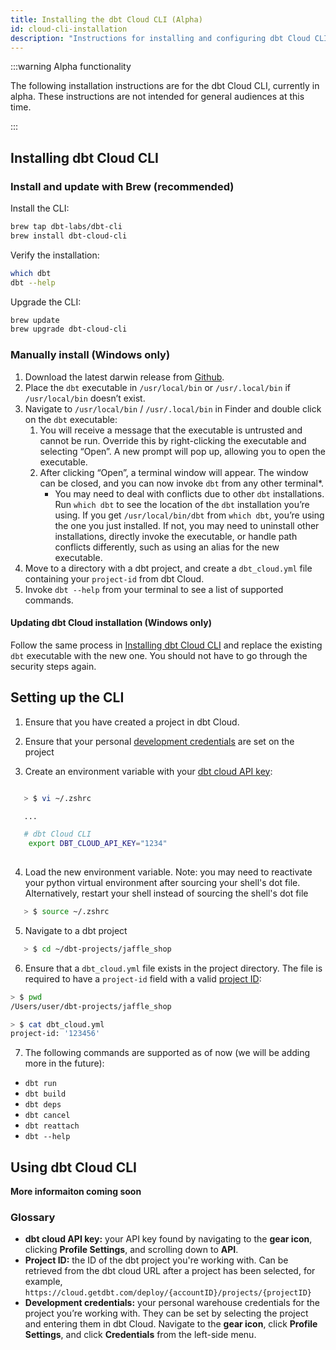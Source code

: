 ```yaml
---
title: Installing the dbt Cloud CLI (Alpha)
id: cloud-cli-installation
description: "Instructions for installing and configuring dbt Cloud CLI"
---
```


:::warning Alpha functionality 

The following installation instructions are for the dbt Cloud CLI, currently in alpha. These instructions are not intended for general audiences at this time. 

::: 

## Installing dbt Cloud CLI

### Install and update with Brew (recommended)

Install the CLI: 

```bash
brew tap dbt-labs/dbt-cli
brew install dbt-cloud-cli
```

Verify the installation:

```bash
which dbt
dbt --help
```

Upgrade the CLI:

```bash
brew update
brew upgrade dbt-cloud-cli
```

### Manually install (Windows only)

1. Download the latest darwin release from [Github](https://github.com/dbt-labs/dbti/releases).
2. Place the `dbt` executable in `/usr/local/bin` or `/usr/.local/bin` if `/usr/local/bin` doesn’t exist.
3. Navigate to `/usr/local/bin` / `/usr/.local/bin` in Finder and double click on the `dbt` executable:
    1. You will receive a message that the executable is untrusted and cannot be run. Override this by right-clicking the executable and selecting “Open”. A new prompt will pop up, allowing you to open the executable.
    2. After clicking “Open”, a terminal window will appear. The window can be closed, and you can now invoke `dbt` from any other terminal*.
        - You may need to deal with conflicts due to other `dbt` installations. Run `which dbt` to see the location of the `dbt` installation you’re using. If you get `/usr/local/bin/dbt` from `which dbt`, you’re using the one you just installed. If not, you may need to uninstall other installations, directly invoke the executable, or handle path conflicts differently, such as using an alias for the new executable.
4. Move to a directory with a dbt project, and create a `dbt_cloud.yml` file containing your `project-id` from dbt Cloud.
5. Invoke `dbt --help` from your terminal to see a list of supported commands.

#### Updating dbt Cloud installation (Windows only)

Follow the same process in [Installing dbt Cloud CLI](#manually-install-windows-only) and replace the existing `dbt` executable with the new one. You should not have to go through the security steps again.

## Setting up the CLI

1. Ensure that you have created a project in dbt Cloud.

2. Ensure that your personal [development credentials](#glossary) are set on the project

3. Create an environment variable with your [dbt cloud API key](#glossary):

```bash

   > $ vi ~/.zshrc

   ...

   # dbt Cloud CLI
    export DBT_CLOUD_API_KEY="1234"
   
```

4. Load the new environment variable. Note: you may need to reactivate your python virtual environment after sourcing your shell's dot file. Alternatively, restart your shell instead of sourcing the shell's dot file

```bash
   > $ source ~/.zshrc
```

5. Navigate to a dbt project

```bash
   > $ cd ~/dbt-projects/jaffle_shop
```

6. Ensure that a `dbt_cloud.yml` file exists in the project directory. The file is required to have a `project-id` field with a valid [project ID](#glossary):

```bash
> $ pwd
/Users/user/dbt-projects/jaffle_shop

> $ cat dbt_cloud.yml
project-id: '123456'
```

7. The following commands are supported as of now (we will be adding more in the future):

- `dbt run`
- `dbt build`
- `dbt deps`
- `dbt cancel`
- `dbt reattach`
- `dbt --help`

## Using dbt Cloud CLI

**More informaiton coming soon**

### Glossary

- **dbt cloud API key:** your API key found by navigating to the **gear icon**, clicking **Profile Settings**, and scrolling down to **API**.
- **Project ID:** the ID of the dbt project you're working with. Can be retrieved from the dbt cloud URL after a project has been selected, for example, `https://cloud.getdbt.com/deploy/{accountID}/projects/{projectID}`
- **Development credentials:** your personal warehouse credentials for the project you’re working with. They can be set by selecting the project and entering them in dbt Cloud. Navigate to the **gear icon**, click **Profile Settings**, and click **Credentials** from the left-side menu.
